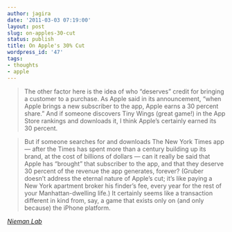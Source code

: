 ```yaml
---
author: jagira
date: '2011-03-03 07:19:00'
layout: post
slug: on-apples-30-cut
status: publish
title: On Apple's 30% Cut
wordpress_id: '47'
tags:
- thoughts
- apple
---
```


>The other factor here is the idea of who “deserves” credit for bringing a customer to a purchase. As Apple said in its announcement, “when Apple brings a new subscriber to the app, Apple earns a 30 percent share.” And if someone discovers Tiny Wings (great game!) in the App Store rankings and downloads it, I think Apple’s certainly earned its 30 percent.

>But if someone searches for and downloads The New York Times app — after the Times has spent more than a century building up its brand, at the cost of billions of dollars — can it really be said that Apple has “brought” that subscriber to the app, and that they deserve 30 percent of the revenue the app generates, forever? (Gruber doesn’t address the eternal nature of Apple’s cut; it’s like paying a New York apartment broker his finder’s fee, every year for the rest of your Manhattan-dwelling life.) It certainly seems like a transaction different in kind from, say, a game that exists only on (and only because) the iPhone platform.

*[Nieman Lab](http://www.niemanlab.org/2011/03/john-gruber-on-apples-30-cut-to-the-victor-goes-the-pricing-power/)*



